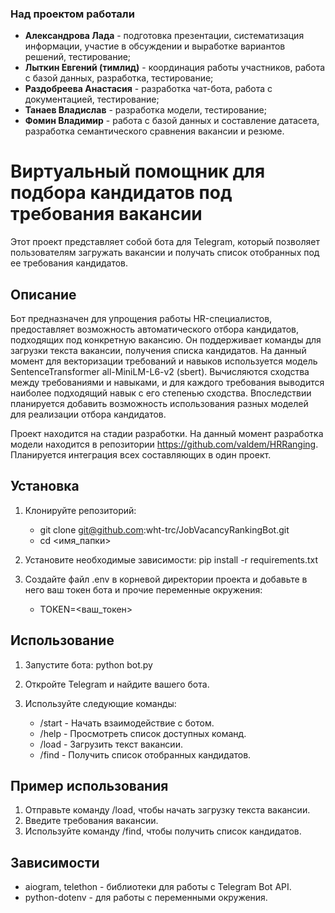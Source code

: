### Над проектом работали

* **Александрова Лада** - подготовка презентации, систематизация информации, участие в обсуждении и выработке вариантов решений, тестирование; 
* **Лыткин Евгений (тимлид)** - координация работы участников, работа с базой данных, разработка, тестирование;
* **Раздобреева Анастасия** - разработка чат-бота, работа с документацией, тестирование;
* **Танаев Владислав** - разработка модели, тестирование;
* **Фомин Владимир** - работа с базой данных и составление датасета, разработка семантического сравнения вакансии и резюме.

# Виртуальный помощник для подбора кандидатов под требования вакансии

Этот проект представляет собой бота для Telegram, который позволяет пользователям загружать вакансии и получать список отобранных под ее требования кандидатов.

## Описание

Бот предназначен для упрощения работы HR-специалистов, предоставляет возможность автоматического отбора кандидатов, подходящих под конкретную вакансию. Он поддерживает команды для загрузки текста вакансии, получения списка кандидатов. На данный момент для векторизации требований и навыков используется модель SentenceTransformer all-MiniLM-L6-v2 (sbert). Вычисляются сходства между требованиями и навыками, и для каждого требования выводится наиболее подходящий навык с его степенью сходства.
Впоследствии планируется добавить возможность использования разных моделей для реализации отбора кандидатов.

Проект находится на стадии разработки. На данный момент разработка модели находится в репозитории https://github.com/valdem/HRRanging. Планируется интеграция всех составляющих в один проект.


## Установка

1. Клонируйте репозиторий:

   * git clone git@github.com:wht-trc/JobVacancyRankingBot.git
   * cd <имя_папки>

2. Установите необходимые зависимости:
    pip install -r requirements.txt

3. Создайте файл .env в корневой директории проекта и добавьте в него ваш токен бота и прочие переменные окружения:
    
    * TOKEN=<ваш_токен>

## Использование

1. Запустите бота:
    python bot.py

2. Откройте Telegram и найдите вашего бота.

3. Используйте следующие команды:

    * /start - Начать взаимодействие с ботом.
    * /help - Просмотреть список доступных команд.
    * /load - Загрузить текст вакансии.
    * /find - Получить список отобранных кандидатов.

## Пример использования

1. Отправьте команду /load, чтобы начать загрузку текста вакансии.
2. Введите требования вакансии.
3. Используйте команду /find, чтобы получить список кандидатов.

## Зависимости

* aiogram, telethon - библиотеки для работы с Telegram Bot API.
* python-dotenv - для работы с переменными окружения.
